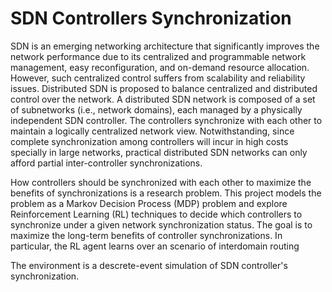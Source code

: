 # SDN Controllers Synchronization
SDN is an emerging networking architecture that significantly improves the network performance due to its centralized and programmable network management, easy reconfiguration, and on-demand resource allocation.  However, such centralized control suffers from scalability and reliability issues. Distributed SDN is proposed to balance centralized and distributed control over the network. A distributed SDN network is composed of a set of subnetworks (i.e., network domains), each managed by a physically independent SDN controller. The controllers synchronize with each other to maintain a logically centralized network view. Notwithstanding, since complete synchronization among controllers will incur in high costs specially in large networks, practical distributed SDN networks can  only  afford  partial  inter-controller  synchronizations. 

How controllers should be synchronized with each other to maximize the benefits of synchronizations is a research problem. This  project  models  the  problem  as  a  Markov  Decision  Process  (MDP)  problem  and explore Reinforcement Learning (RL) techniques to decide which controllers to synchronize under a given network synchronization status. The goal is to maximize the long-term benefits of controller synchronizations.  In particular, the RL agent learns over an scenario of interdomain routing

The environment is a descrete-event simulation of SDN controller's synchronization. 

